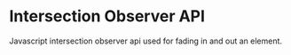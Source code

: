 # Intersection Observer API

Javascript intersection observer api used for fading in and out an element.
